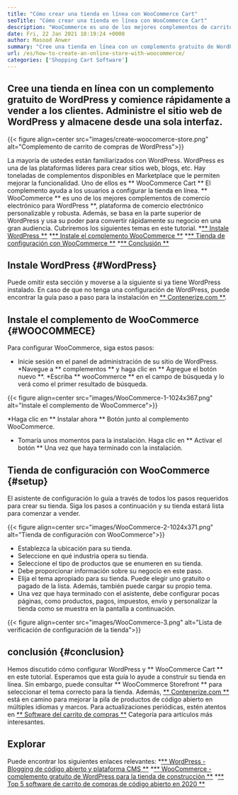 ```yaml
---
title: "Cómo crear una tienda en línea con WooCommerce Cart" 
seoTitle: "Cómo crear una tienda en línea con WooCommerce Cart" 
description: "WooCommerce es uno de los mejores complementos de carrito de compras de WordPress para crear una tienda en línea. Ayuda a las empresas a expandir los negocios a gran escala." 
date: Fri, 22 Jan 2021 18:19:24 +0000
author: Masood Anwer
summary: "Cree una tienda en línea con un complemento gratuito de WordPress y comience rápidamente a vender a los clientes. Administre el sitio web de WordPress y almacene desde una sola interfaz." 
url: /es/how-to-create-an-online-store-with-woocommerce/
categories: ['Shopping Cart Software']
---
```


## Cree una tienda en línea con un complemento gratuito de WordPress y comience rápidamente a vender a los clientes. Administre el sitio web de WordPress y almacene desde una sola interfaz.

{{< figure align=center src="images/create-woocomerce-store.png" alt="Complemento de carrito de compras de WordPress">}}

La mayoría de ustedes están familiarizados con WordPress. WordPress es una de las plataformas líderes para crear sitios web, blogs, etc. Hay toneladas de complementos disponibles en Marketplace que le permiten mejorar la funcionalidad. Uno de ellos es ** WooCommerce Cart ** El complemento ayuda a los usuarios a configurar la tienda en línea. ** WooCommerce ** es uno de los mejores complementos de comercio electrónico para WordPress **, plataforma de comercio electrónico personalizable y robusta. Además, se basa en la parte superior de WordPress y usa su poder para convertir rápidamente su negocio en una gran audiencia.
Cubriremos los siguientes temas en este tutorial.
  *[** Instale WordPress **][1]
  *[** Instale el complemento WooCommerce **][2]
  *[** Tienda de configuración con WooCommerce **][3]
  *[** Conclusión **][4]

## Instale WordPress {#WordPress}
Puede omitir esta sección y moverse a la siguiente si ya tiene WordPress instalado. En caso de que no tenga una configuración de WordPress, puede encontrar la guía paso a paso para la instalación en [** Contenerize.com **][5].

## Instale el complemento de WooCommerce {#WOOCOMMECE}
Para configurar WooCommerce, siga estos pasos:
  * Inicie sesión en el panel de administración de su sitio de WordPress.
  *Navegue a ** complementos ** y haga clic en ** Agregue el botón nuevo **.
  *Escriba ** wooCommerce ** en el campo de búsqueda y lo verá como el primer resultado de búsqueda.

{{< figure align=center src="images/WooCommerce-1-1024x367.png" alt="Instale el complemento de WooCommerce">}}

  *Haga clic en ** Instalar ahora ** Botón junto al complemento WooCommerce.
  * Tomaría unos momentos para la instalación. Haga clic en ** Activar el botón ** Una vez que haya terminado con la instalación.

## Tienda de configuración con WooCommerce {#setup}
El asistente de configuración lo guía a través de todos los pasos requeridos para crear su tienda. Siga los pasos a continuación y su tienda estará lista para comenzar a vender.

{{< figure align=center src="images/WooCommerce-2-1024x371.png" alt="Tienda de configuración con WooCommerce">}}

  * Establezca la ubicación para su tienda.
  * Seleccione en qué industria opera su tienda.
  * Seleccione el tipo de productos que se enumeren en su tienda.
  * Debe proporcionar información sobre su negocio en este paso.
  * Elija el tema apropiado para su tienda. Puede elegir uno gratuito o pagado de la lista. Además, también puede cargar su propio tema.
  * Una vez que haya terminado con el asistente, debe configurar pocas páginas, como productos, pagos, impuestos, envío y personalizar la tienda como se muestra en la pantalla a continuación.

{{< figure align=center src="images/WooCommerce-3.png" alt="Lista de verificación de configuración de la tienda">}}


## conclusión {#conclusion}
Hemos discutido cómo configurar WordPress y ** WooCommerce Cart ** en este tutorial. Esperamos que esta guía lo ayude a construir su tienda en línea. Sin embargo, puede consultar ** WooCommerce Storefront ** para seleccionar el tema correcto para la tienda.
Además, [** Contenerize.com **][6] está en camino para mejorar la pila de productos de código abierto en múltiples idiomas y marcos. Para actualizaciones periódicas, estén atentos en [** Software del carrito de compras **][7] Categoría para artículos más interesantes.

## Explorar
Puede encontrar los siguientes enlaces relevantes:
  *[** WordPress - Blogging de código abierto y plataforma CMS **][5]
  *[** WooCommerce - complemento gratuito de WordPress para la tienda de construcción **][8]
  *[** Top 5 software de carrito de compras de código abierto en 2020 **][9]

  
[1]: #WordPress
[2]: #WooCommerce
[3]: #Setup
[4]: #Conclusion
[5]: https://products.containerize.com/blogging/wordpress
[6]: https://containerize.com
[7]: https://blog.containerize.com/category/shopping-cart-software/
[8]: https://products.containerize.com/ecommerce/woocommerce
[9]: https://blog.containerize.com/2020/11/27/top-5-open-source-shopping-cart-software-in-2020/
